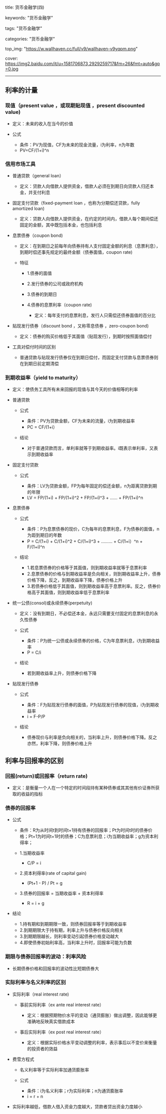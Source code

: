 title: 货币金融学(四)

keywords: "货币金融学"

tags: "货币金融学"

categories: "货币金融学"

top_img:  "https://w.wallhaven.cc/full/v9/wallhaven-v9yqpm.png"

cover: https://img2.baidu.com/it/u=1581706873,2929259717&fm=26&fmt=auto&gp=0.jpg

---



## 利率的计量

### 现值（present  value ，或现期贴现值 ，present  discounted  value)

- 定义：未来的收入在当今的价值
- 公式

	- 条件：PV为现值，CF为未来的现金流量，i为利率，n为年数
	- PV=CF/(1+i)^n

### 信用市场工具

- 普通贷款（general loan）

	- 定义：贷款人向借款人提供资金，借款人必须在到期日向贷款人归还本金，并支付利息

- 固定支付贷款（fixed-payment  loan ，也称为分期偿还贷款，fully  amortized  loan)

	- 定义：贷款人向借款人提供资金，在约定的时间内，借款人每个期间偿还固定的金额，其中既包括本金，也包括利息

- 息票债券（coupon  bond)

	- 定义：在到期日之前每年向债券持有人支付固定金额的利息（息票利息），到期时偿还事先规定的最终金额（债券面值，coupon  rate)
	- 特征

		- 1.债券的面值
		- 2.发行债券的公司或政府机构
		- 3.债券的到期日
		- 4.债券的息票利率（coupon  rate)

			- 定义：每年支付的息票利息，发行人只需偿还债券面值的百分比

- 贴现发行债券（discount  bond ，又称零息债券 ，zero-coupon  bond)

	- 定义：债券的购买价格低于其面值（贴现发行），到期时按照面值偿付

- 工具对偿付时间的区别

	- 普通贷款与贴现发行债券仅在到期日偿付，而固定支付贷款与息票债券则在到期日前定期清偿

### 到期收益率（yield  to  maturity）

- 定义：使债务工具所有未来回报的现值与其今天的价值相等的利率
- 普通贷款

	- 公式

		- 条件：PV为贷款金额，CF为未来的流量，i为到期收益率
		- PC  =  CF/(1+i）

	- 结论

		- 对于普通贷款而言，单利率就等于到期收益率。i既表示单利率，又表示到期收益率

- 固定支付贷款

	- 公式

		- 条件：LV为贷款金额，FP为每年固定的偿还金额，n为距离贷款到期的年限
		- LV  =  FP/(1+i)  +  FP/(1+i)^2  +  FP/(1+i)^3  +  ……  +  FP/(1+i)^n

- 息票债券

	- 公式

		- 条件：P为息票债券的现价，C为每年的息票利息，F为债券的面值，n为距到期日的年数
		- P  =  C/(1+i)  +  C/(1+i)^2  +  C/(1+i)^3  +  ………  +  C/(1+i）^n  +  F/(1+i)^n

	- 结论

		- 1.若息票债券的价格等于其面值，则到期收益率就等于息票利率
		- 2.息票债券的价格与到期收益率是负向相关，则到期收益率上升，债券价格下降，反之，到期收益率下降，债券价格上升
		- 3.若债券价格低于其面值，则到期收益率高于息票利率。反之，债券价格高于其面值，则到期收益率低于息票利率

- 统一公债(consol)或永续债券(perpetuity)

	- 定义：没有到期日，不必偿还本金，永远只需要支付固定的息票利息的永久性债券
	- 公式

		- 条件：P为统一公债或永续债券的价格，C为年息票利息，i为到期收益率
		- P  =  C/i

	- 结论

		- 若到期收益率上升，则债券价格下降

- 贴现发行债券

	- 公式

		- 条件：F为贴现发行债券的面值，P为贴现发行债券的现值，i为到期收益率
		- i  =  F-P/P

	- 结论

		- 债券现价与利率是负向相关的，当利率上升，则债券价格下降。反之亦然，利率下降，则债券价格上升

## 利率与回报率的区别

### 回报(return)或回报率（return  rate)

- 定义：是衡量一个人在一个特定的时间段持有某种债券或其其他有价证券所获取的收益的指标

### 债券的回报率

- 公式

	- 条件：R为从时间t到时间t+1持有债券的回报率；Pt为时间t时的债券价格；Pt+1为时间t+1时的债券；C为息票利息；i为当期收益率；g为资本利得率；
	- 1.当期收益率

		- C/P  =  i

	- 2.资本利得率(rate  of  capital  gain)

		- (Pt+1  -  P)  /  Pt  =  g

	- 3.债券的回报率  =  当期收益率  +  资本利得率

		- R  =  i  +  g

- 结论

	- 1.持有期和到期期限一致，则债券回报率等于到期收益率
	- 2.到期期限大于持有期，利率上升与债券价格反向相关
	- 3.到期期限越长，则利率变动引起债券价格变动越大
	- 4.即使债券初始利率高，当利率上升时，回报率可能为负数

### 期限与债券回报率的波动：利率风险

- 长期债券价格和回报率的波动性比短期债券大

### 实际利率与名义利率的区别

- 实际利率（real  interest  rate)

	- 事前实际利率（ex  ante  real  interest  rate）

		- 定义：根据预期物价水平的变动（通货膨胀）做出调整，因此能够更准确地反映真实借款成本

	- 事后实际利率（ex  post  real  interest  rate）

		- 定义：根据实际价格水平变动调整的利率，表示事后以不变价来衡量的投资者的效益

- 费雪方程式

	- 名义利率等于实际利率加通货膨胀率
	- 公式

		- 条件：i为名义利率；r为实际利率；n为通货膨胀率
		- i  =  r  +  n  

- 实际利率越低，借款人借入资金力度越大，贷款者贷出资金力度越小

